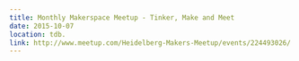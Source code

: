 ```yaml
---
title: Monthly Makerspace Meetup - Tinker, Make and Meet
date: 2015-10-07
location: tdb.
link: http://www.meetup.com/Heidelberg-Makers-Meetup/events/224493026/
---
```


